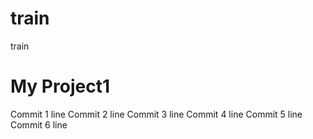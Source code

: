 # train
train
# My Project1
Commit 1 line
Commit 2 line
Commit 3 line
Commit 4 line
Commit 5 line
Commit 6 line
